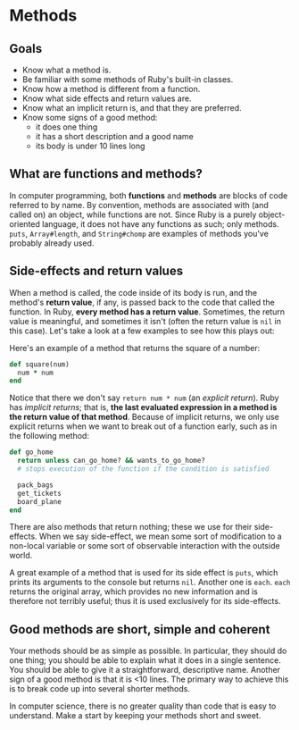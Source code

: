 # Methods

## Goals
- Know what a method is.
- Be familiar with some methods of Ruby's built-in classes.
- Know how a method is different from a function.
- Know what side effects and return values are.
- Know what an implicit return is, and that they are preferred.
- Know some signs of a good method:
  - it does one thing
  - it has a short description and a good name
  - its body is under 10 lines long

## What are functions and methods?
In computer programming, both **functions** and **methods** are blocks
of code referred to by name. By convention, methods are associated with
(and called on) an object, while functions are not. Since Ruby is a
purely object-oriented language, it does not have any functions as such;
only methods. `puts`, `Array#length`, and `String#chomp` are examples of
methods you've probably already used.

## Side-effects and return values

When a method is called, the code inside of its body is run, and the
method's **return value**, if any, is passed back to the code that
called the function. In Ruby, **every method has a return value**.
Sometimes, the return value is meaningful, and sometimes it isn't (often
the return value is `nil` in this case). Let's take a look at a few
examples to see how this plays out:

Here's an example of a method that returns the square of a
number:

```ruby
def square(num)
  num * num
end
```

Notice that there we don't say `return num * num` (an *explicit
return*). Ruby has *implicit returns*; that is, **the last evaluated
expression in a method is the return value of that method**. Because of
implicit returns, we only use explicit returns when we want to break out
of a function early, such as in the following method:

```ruby
def go_home
  return unless can_go_home? && wants_to_go_home? 
  # stops execution of the function if the condition is satisfied

  pack_bags
  get_tickets
  board_plane
end
```

There are also methods that return nothing; these we use for their
side-effects. When we say side-effect, we mean some sort of
modification to a non-local variable or some sort of observable
interaction with the outside world.

A great example of a method that is used for its side effect is `puts`,
which prints its arguments to the console but returns `nil`. Another one
is `each`. `each` returns the original array, which provides no new
information and is therefore not terribly useful; thus it is used
exclusively for its side-effects.

## Good methods are short, simple and coherent

Your methods should be as simple as possible. In particular, they
should do one thing; you should be able to explain what it does in a
single sentence. You should be able to give it a straightforward,
descriptive name. Another sign of a good method is that it is <10 lines.
The primary way to achieve this is to break code up into several shorter
methods.

In computer science, there is no greater quality than code that is
easy to understand. Make a start by keeping your methods short and
sweet.
